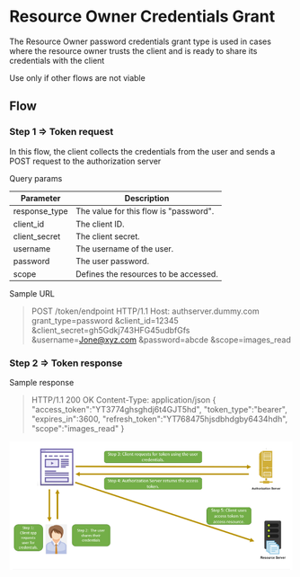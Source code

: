 # Resource Owner Credentials Grant

The Resource Owner password credentials grant type is used in cases where the resource owner trusts the client and is
ready to share its credentials with the client

Use only if other flows are not viable

## Flow

### Step 1 => Token request

In this flow, the client collects the credentials from the user and sends a POST request to the authorization server

Query params

| Parameter     | Description                            |
|---------------|----------------------------------------|
| response_type | The value for this flow is "password". |
| client_id     | The client ID.                         |
| client_secret | The client secret.                     |
| username      | The username of the user.              |
| password      | The user password.                     |
| scope         | Defines the resources to be accessed.  |

Sample URL

> POST /token/endpoint HTTP/1.1
> Host: authserver.dummy.com
> grant_type=password
> &client_id=12345
> &client_secret=gh5Gdkj743HFG45udbfGfs
> &username=Jone@xyz.com
> &password=abcde
> &scope=images_read

### Step 2 => Token response

Sample response

> HTTP/1.1 200 OK
> Content-Type: application/json
> {
"access_token":"YT3774ghsghdj6t4GJT5hd",
"token_type":"bearer",
"expires_in":3600,
"refresh_token":"YT768475hjsdbhdgby6434hdh",
"scope":"images_read"
> }

![img.png](img/Resource_owner_credentials_grant.png)
